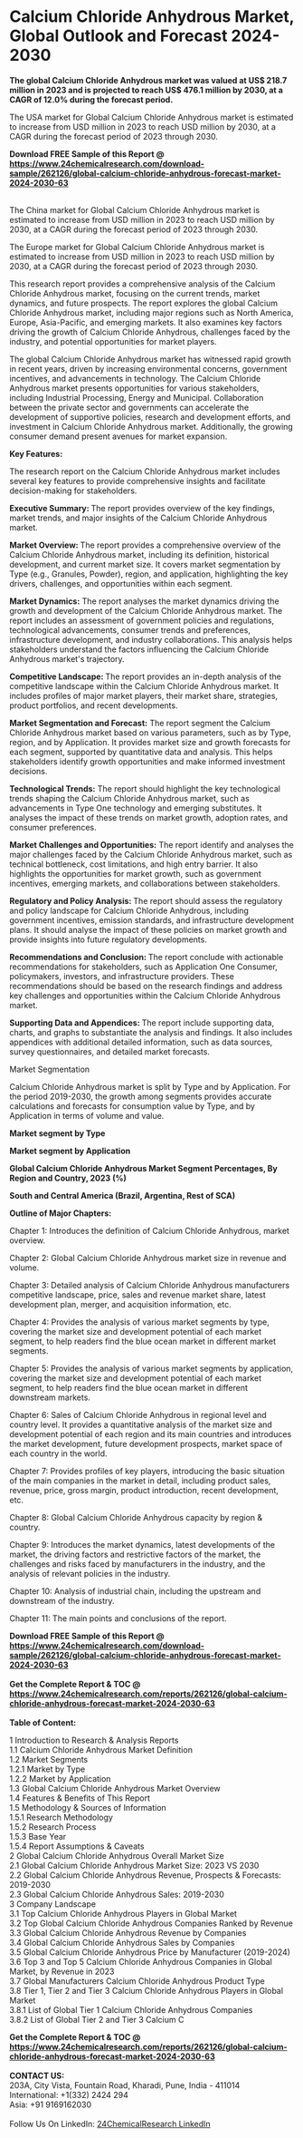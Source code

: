 <h1>Calcium Chloride Anhydrous Market, Global Outlook and Forecast 2024-2030</h1><p><strong>The global Calcium Chloride Anhydrous market was valued at US$ 218.7 million in 2023 and is projected to reach US$ 476.1 million by 2030, at a CAGR of 12.0% during the forecast period.</strong></p><p>
</p><p>The USA market for Global Calcium Chloride Anhydrous market is estimated to increase from USD million in 2023 to reach USD million by 2030, at a CAGR during the forecast period of 2023 through 2030.</p><div><b>Download FREE Sample of this Report @ 
            <a href="https://www.24chemicalresearch.com/download-sample/262126/global-calcium-chloride-anhydrous-forecast-market-2024-2030-63">
            https://www.24chemicalresearch.com/download-sample/262126/global-calcium-chloride-anhydrous-forecast-market-2024-2030-63</a></b></div><br><p>
</p><p>The China market for Global Calcium Chloride Anhydrous market is estimated to increase from USD million in 2023 to reach USD million by 2030, at a CAGR during the forecast period of 2023 through 2030.</p><p>
</p><p>The Europe market for Global Calcium Chloride Anhydrous market is estimated to increase from USD million in 2023 to reach USD million by 2030, at a CAGR during the forecast period of 2023 through 2030.</p><p>
</p><p>This research report provides a comprehensive analysis of the Calcium Chloride Anhydrous market, focusing on the current trends, market dynamics, and future prospects. The report explores the global Calcium Chloride Anhydrous market, including major regions such as North America, Europe, Asia-Pacific, and emerging markets. It also examines key factors driving the growth of Calcium Chloride Anhydrous, challenges faced by the industry, and potential opportunities for market players.</p><p>
The global Calcium Chloride Anhydrous market has witnessed rapid growth in recent years, driven by increasing environmental concerns, government incentives, and advancements in technology. The Calcium Chloride Anhydrous market presents opportunities for various stakeholders, including Industrial Processing, Energy and Municipal. Collaboration between the private sector and governments can accelerate the development of supportive policies, research and development efforts, and investment in Calcium Chloride Anhydrous market. Additionally, the growing consumer demand present avenues for market expansion.</p><p>
<strong>Key Features:</strong></p><p>
The research report on the Calcium Chloride Anhydrous market includes several key features to provide comprehensive insights and facilitate decision-making for stakeholders.</p><p>
<strong>Executive Summary: </strong>The report provides overview of the key findings, market trends, and major insights of the Calcium Chloride Anhydrous market.</p><p>
<strong>Market Overview: </strong>The report provides a comprehensive overview of the Calcium Chloride Anhydrous market, including its definition, historical development, and current market size. It covers market segmentation by Type (e.g., Granules, Powder), region, and application, highlighting the key drivers, challenges, and opportunities within each segment.</p><p>
<strong>Market Dynamics:</strong> The report analyses the market dynamics driving the growth and development of the Calcium Chloride Anhydrous market. The report includes an assessment of government policies and regulations, technological advancements, consumer trends and preferences, infrastructure development, and industry collaborations. This analysis helps stakeholders understand the factors influencing the Calcium Chloride Anhydrous market's trajectory.</p><p>
<strong>Competitive Landscape: </strong>The report provides an in-depth analysis of the competitive landscape within the Calcium Chloride Anhydrous market. It includes profiles of major market players, their market share, strategies, product portfolios, and recent developments.</p><p>
<strong>Market Segmentation and Forecast:</strong> The report segment the Calcium Chloride Anhydrous market based on various parameters, such as by Type, region, and by Application. It provides market size and growth forecasts for each segment, supported by quantitative data and analysis. This helps stakeholders identify growth opportunities and make informed investment decisions.</p><p>
<strong>Technological Trends:</strong> The report should highlight the key technological trends shaping the Calcium Chloride Anhydrous market, such as advancements in Type One technology and emerging substitutes. It analyses the impact of these trends on market growth, adoption rates, and consumer preferences.</p><p>
<strong>Market Challenges and Opportunities:</strong> The report identify and analyses the major challenges faced by the Calcium Chloride Anhydrous market, such as technical bottleneck, cost limitations, and high entry barrier. It also highlights the opportunities for market growth, such as government incentives, emerging markets, and collaborations between stakeholders.</p><p>
<strong>Regulatory and Policy Analysis: </strong>The report should assess the regulatory and policy landscape for Calcium Chloride Anhydrous, including government incentives, emission standards, and infrastructure development plans. It should analyse the impact of these policies on market growth and provide insights into future regulatory developments.</p><p>
<strong>Recommendations and Conclusion: </strong>The report conclude with actionable recommendations for stakeholders, such as Application One Consumer, policymakers, investors, and infrastructure providers. These recommendations should be based on the research findings and address key challenges and opportunities within the Calcium Chloride Anhydrous market.</p><p>
<strong>Supporting Data and Appendices: </strong>The report include supporting data, charts, and graphs to substantiate the analysis and findings. It also includes appendices with additional detailed information, such as data sources, survey questionnaires, and detailed market forecasts.</p><p>
Market Segmentation</p><p>
Calcium Chloride Anhydrous market is split by Type and by Application. For the period 2019-2030, the growth among segments provides accurate calculations and forecasts for consumption value by Type, and by Application in terms of volume and value.</p><p>
<strong>Market segment by Type</strong></p><p>
</p><p>
<strong>Market segment by Application</strong></p><p>
</p><p>
<strong>Global Calcium Chloride Anhydrous Market Segment Percentages, By Region and Country, 2023 (%)</strong></p><p>
</p><p>
<strong>South and Central America (Brazil, Argentina, Rest of SCA)</strong></p><p>
</p><p>
</p><p><strong>Outline of Major Chapters:</strong></p><p>
Chapter 1: Introduces the definition of Calcium Chloride Anhydrous, market overview.</p><p>
Chapter 2: Global Calcium Chloride Anhydrous market size in revenue and volume.</p><p>
Chapter 3: Detailed analysis of Calcium Chloride Anhydrous manufacturers competitive landscape, price, sales and revenue market share, latest development plan, merger, and acquisition information, etc.</p><p>
Chapter 4: Provides the analysis of various market segments by type, covering the market size and development potential of each market segment, to help readers find the blue ocean market in different market segments.</p><p>
Chapter 5: Provides the analysis of various market segments by application, covering the market size and development potential of each market segment, to help readers find the blue ocean market in different downstream markets.</p><p>
Chapter 6: Sales of Calcium Chloride Anhydrous in regional level and country level. It provides a quantitative analysis of the market size and development potential of each region and its main countries and introduces the market development, future development prospects, market space of each country in the world.</p><p>
Chapter 7: Provides profiles of key players, introducing the basic situation of the main companies in the market in detail, including product sales, revenue, price, gross margin, product introduction, recent development, etc.</p><p>
Chapter 8: Global Calcium Chloride Anhydrous capacity by region &amp; country.</p><p>
Chapter 9: Introduces the market dynamics, latest developments of the market, the driving factors and restrictive factors of the market, the challenges and risks faced by manufacturers in the industry, and the analysis of relevant policies in the industry.</p><p>
Chapter 10: Analysis of industrial chain, including the upstream and downstream of the industry.</p><p>
Chapter 11: The main points and conclusions of the report.</p><div><b>Download FREE Sample of this Report @ 
            <a href="https://www.24chemicalresearch.com/download-sample/262126/global-calcium-chloride-anhydrous-forecast-market-2024-2030-63">
            https://www.24chemicalresearch.com/download-sample/262126/global-calcium-chloride-anhydrous-forecast-market-2024-2030-63</a></b></div><br><div><b>Get the Complete Report & TOC @ 
            <a href="https://www.24chemicalresearch.com/reports/262126/global-calcium-chloride-anhydrous-forecast-market-2024-2030-63">
            https://www.24chemicalresearch.com/reports/262126/global-calcium-chloride-anhydrous-forecast-market-2024-2030-63</a></b></div><br>
            <b>Table of Content:</b><p>1 Introduction to Research & Analysis Reports<br />
    1.1 Calcium Chloride Anhydrous Market Definition<br />
    1.2 Market Segments<br />
        1.2.1 Market by Type<br />
        1.2.2 Market by Application<br />
    1.3 Global Calcium Chloride Anhydrous Market Overview<br />
    1.4 Features & Benefits of This Report<br />
    1.5 Methodology & Sources of Information<br />
        1.5.1 Research Methodology<br />
        1.5.2 Research Process<br />
        1.5.3 Base Year<br />
        1.5.4 Report Assumptions & Caveats<br />
2 Global Calcium Chloride Anhydrous Overall Market Size<br />
    2.1 Global Calcium Chloride Anhydrous Market Size: 2023 VS 2030<br />
    2.2 Global Calcium Chloride Anhydrous Revenue, Prospects & Forecasts: 2019-2030<br />
    2.3 Global Calcium Chloride Anhydrous Sales: 2019-2030<br />
3 Company Landscape<br />
    3.1 Top Calcium Chloride Anhydrous Players in Global Market<br />
    3.2 Top Global Calcium Chloride Anhydrous Companies Ranked by Revenue<br />
    3.3 Global Calcium Chloride Anhydrous Revenue by Companies<br />
    3.4 Global Calcium Chloride Anhydrous Sales by Companies<br />
    3.5 Global Calcium Chloride Anhydrous Price by Manufacturer (2019-2024)<br />
    3.6 Top 3 and Top 5 Calcium Chloride Anhydrous Companies in Global Market, by Revenue in 2023<br />
    3.7 Global Manufacturers Calcium Chloride Anhydrous Product Type<br />
    3.8 Tier 1, Tier 2 and Tier 3 Calcium Chloride Anhydrous Players in Global Market<br />
        3.8.1 List of Global Tier 1 Calcium Chloride Anhydrous Companies<br />
        3.8.2 List of Global Tier 2 and Tier 3 Calcium C</p><div><b>Get the Complete Report & TOC @ 
            <a href="https://www.24chemicalresearch.com/reports/262126/global-calcium-chloride-anhydrous-forecast-market-2024-2030-63">
            https://www.24chemicalresearch.com/reports/262126/global-calcium-chloride-anhydrous-forecast-market-2024-2030-63</a></b></div><br><b>CONTACT US:</b><br>
            203A, City Vista, Fountain Road, Kharadi, Pune, India - 411014<br>
            International: +1(332) 2424 294<br>
            Asia: +91 9169162030 <br><br>
            Follow Us On LinkedIn: <a href="https://www.linkedin.com/company/24chemicalresearch/">24ChemicalResearch LinkedIn</a>